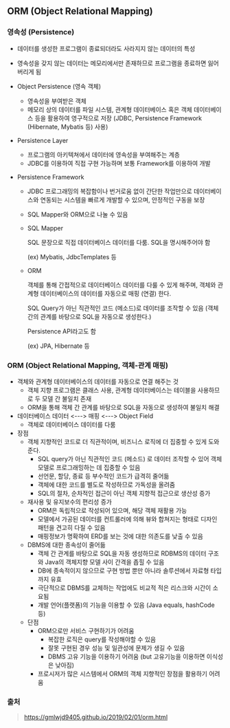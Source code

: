 ## ORM (Object Relational Mapping)

### 영속성 (Persistence)

- 데이터를 생성한 프로그램이 종료되더라도 사라지지 않는 데이터의 특성

- 영속성을 갖지 않는 데이터는 메모리에서만 존재하므로 프로그램을 종료하면 잃어버리게 됨

- Object Persistence (영속 객체)

  - 영속성을 부여받은 객체
  - 메모리 상의 데이터를 파일 시스템, 관계형 데이터베이스 혹은 객체 데이터베이스 등을 활용하여 영구적으로 저장 (JDBC, Persistence Framework (Hibernate, Mybatis 등) 사용)

- Persistence Layer

  - 프로그램의 아키텍쳐에서 데이터에 영속성을 부여해주는 계층
  - JDBC를 이용하여 직접 구현 가능하며 보통 Framework를 이용하여 개발

- Persistence Framework

  - JDBC 프로그래밍의 복잡함이나 번거로움 없이 간단한 작업만으로 데이터베이스와 연동되는 시스템을 빠르게 개발할 수 있으며, 안정적인 구동을 보장

  - SQL Mapper와 ORM으로 나눌 수 있음

  - SQL Mapper

    SQL 문장으로 직접 데이터베이스 데이터를 다룸. SQL을 명시해주어야 함

    (ex) Mybatis, JdbcTemplates 등

  - ORM

    객체를 통해 간접적으로 데이터베이스 데이터를 다룰 수 있게 해주며, 객체와 관계형 데이터베이스의 데이터를 자동으로 매핑 (연결) 한다.

    SQL Query가 아닌 직관적인 코드 (메소드)로 데이터를 조작할 수 있음 (객체 간의 관계를 바탕으로 SQL을 자동으로 생성한다.)

    Persistence API라고도 함

    (ex) JPA, Hibernate 등



### ORM (Object Relational Mapping, 객체-관계 매핑)

- 객체와 관계형 데이터베이스의 데이터를 자동으로 연결 해주는 것
  - 객체 지향 프로그램은 클래스 사용, 관계형 데이터베이스는 테이블을 사용하므로 두 모델 간 불일치 존재
  - ORM을 통해 객체 간 관계를 바탕으로 SQL을 자동으로 생성하여 불일치 해결
- 데이터베이스 데이터 <---> 매핑 <---> Object Field
  - 객체로 데이터베이스 데이터를 다룸
- 장점
  - 객체 지향적인 코드로 더 직관적이며, 비즈니스 로직에 더 집중할 수 있게 도와준다.
    - SQL query가 아닌 직관적인 코드 (메소드) 로 데이터 조작할 수 있어 객체 모델로 프로그래밍하는 데 집중할 수 있음
    - 선언문, 할당, 종료 등 부수적인 코드가 급격히 줄어듦
    - 객체에 대한 코드를 별도로 작성하므로 가독성을 올려줌
    - SQL의 절차, 순차적인 접근이 아닌 객체 지향적 접근으로 생산성 증가
  - 재사용 및 유지보수의 편리성 증가
    - ORM은 독립적으로 작성되어 있으며, 해당 객체 재활용 가능
    - 모델에서 가공된 데이터를 컨트롤러에 의해 뷰와 합쳐지는 형태로 디자인 패턴을 견고히 다질 수 있음
    - 매핑정보가 명확하여 ERD를 보는 것에 대한 의존도를 낮출 수 있음
  - DBMS에 대한 종속성이 줄어듦
    - 객체 간 관계를 바탕으로 SQL을 자동 생성하므로 RDBMS의 데이터 구조와 Java의 객체지향 모델 사이 간격을 좁힐 수 있음
    - DB에 종속적이지 않으므로 구현 방법 뿐만 아니라 솔루션에서 자료형 타입까지 유효
    - 극단적으로 DBMS를 교체하는 작업에도 비교적 적은 리스크와 시간이 소요됨
    - 개발 언어(플랫폼)의 기능을 이용할 수 있음 (Java equals, hashCode 등)
  - 단점
    - ORM으로만 서비스 구현하기가 어려움
      - 복잡한 로직은 query를 작성해야할 수 있음
      - 잘못 구현된 경우 성능 및 일관성에 문제가 생길 수 있음
      - DBMS 고유 기능을 이용하기 어려움 (but 고유기능을 이용하면 이식성은 낮아짐)
    - 프로시저가 많은 시스템에서 ORM의 객체 지향적인 장점을 활용하기 어려움



### 출처

> https://gmlwjd9405.github.io/2019/02/01/orm.html
